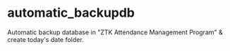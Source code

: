 # automatic_backupdb
Automatic backup database in "ZTK Attendance Management Program" &amp; create today's date folder.
